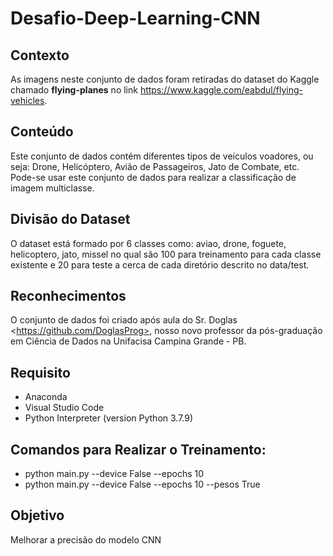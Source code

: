 # Desafio-Deep-Learning-CNN

## Contexto 

As imagens neste conjunto de dados foram retiradas do dataset do Kaggle chamado **flying-planes** no link <https://www.kaggle.com/eabdul/flying-vehicles>. 

## Conteúdo 

Este conjunto de dados contém diferentes tipos de veículos voadores, ou seja: Drone, Helicóptero, Avião de Passageiros, Jato de Combate, etc. Pode-se usar este conjunto de dados para realizar a classificação de imagem multiclasse.  

## Divisão do Dataset

O dataset está formado por 6 classes como: aviao, drone, foguete, helicoptero, jato, missel no qual são 100 para treinamento para cada classe existente e 20 para teste a cerca de cada diretório descrito no data/test.

## Reconhecimentos

O conjunto de dados foi criado após aula do Sr. Doglas &lt;https://github.com/DoglasProg>, nosso novo professor da pós-graduação em Ciência de Dados na Unifacisa Campina Grande - PB.

## Requisito 

- Anaconda
- Visual Studio Code
- Python Interpreter (version Python 3.7.9)

## Comandos para Realizar o Treinamento:

- python main.py --device False --epochs 10
- python main.py --device False --epochs 10 --pesos True

## Objetivo 

Melhorar a precisão do modelo CNN 
